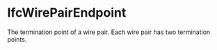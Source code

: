 IfcWirePairEndpoint
===================
The termination point of a wire pair. Each wire pair has two termination
points.


